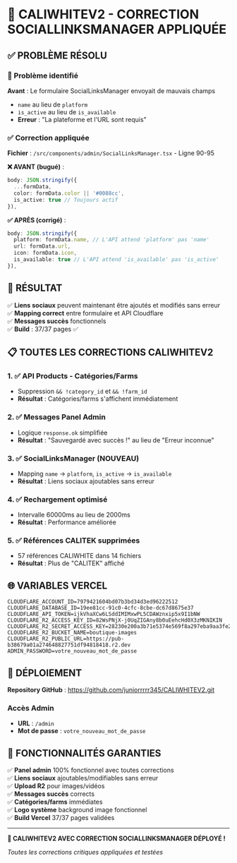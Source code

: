 # 🔧 CALIWHITEV2 - CORRECTION SOCIALLINKSMANAGER APPLIQUÉE

## ✅ PROBLÈME RÉSOLU

### 🐛 Problème identifié
**Avant** : Le formulaire SocialLinksManager envoyait de mauvais champs
- `name` au lieu de `platform`
- `is_active` au lieu de `is_available`
- **Erreur** : "La plateforme et l'URL sont requis"

### ✅ Correction appliquée
**Fichier** : `/src/components/admin/SocialLinksManager.tsx` - Ligne 90-95

**❌ AVANT (bugué)** :
```typescript
body: JSON.stringify({
  ...formData,
  color: formData.color || '#0088cc',
  is_active: true // Toujours actif
}),
```

**✅ APRÈS (corrigé)** :
```typescript
body: JSON.stringify({
  platform: formData.name, // L'API attend 'platform' pas 'name'
  url: formData.url,
  icon: formData.icon,
  is_available: true // L'API attend 'is_available' pas 'is_active'
}),
```

## 🎯 RÉSULTAT

✅ **Liens sociaux** peuvent maintenant être ajoutés et modifiés sans erreur  
✅ **Mapping correct** entre formulaire et API Cloudflare  
✅ **Messages succès** fonctionnels  
✅ **Build** : 37/37 pages ✅  

## 📋 TOUTES LES CORRECTIONS CALIWHITEV2

### 1. ✅ API Products - Catégories/Farms
- Suppression `&& !category_id` et `&& !farm_id`
- **Résultat** : Catégories/farms s'affichent immédiatement

### 2. ✅ Messages Panel Admin
- Logique `response.ok` simplifiée
- **Résultat** : "Sauvegardé avec succès !" au lieu de "Erreur inconnue"

### 3. ✅ SocialLinksManager (NOUVEAU)
- Mapping `name` → `platform`, `is_active` → `is_available`
- **Résultat** : Liens sociaux ajoutables sans erreur

### 4. ✅ Rechargement optimisé
- Intervalle 60000ms au lieu de 2000ms
- **Résultat** : Performance améliorée

### 5. ✅ Références CALITEK supprimées
- 57 références CALIWHITE dans 14 fichiers
- **Résultat** : Plus de "CALITEK" affiché

## 🌐 VARIABLES VERCEL

```env
CLOUDFLARE_ACCOUNT_ID=7979421604bd07b3bd34d3ed96222512
CLOUDFLARE_DATABASE_ID=19ee81cc-91c0-4cfc-8cbe-dc67d8675e37
CLOUDFLARE_API_TOKEN=ijkVhaXCw6LSddIMIMxwPL5CDAWznxip5x9I1bNW
CLOUDFLARE_R2_ACCESS_KEY_ID=82WsPNjX-j0UqZIGAny8b0uEehcHd0X3zMKNIKIN
CLOUDFLARE_R2_SECRET_ACCESS_KEY=28230e200a3b71e5374e569f8a297eba9aa3fe2e1097fdf26e5d9e340ded709d
CLOUDFLARE_R2_BUCKET_NAME=boutique-images
CLOUDFLARE_R2_PUBLIC_URL=https://pub-b38679a01a274648827751df94818418.r2.dev
ADMIN_PASSWORD=votre_nouveau_mot_de_passe
```

## 🚀 DÉPLOIEMENT

**Repository GitHub** : https://github.com/juniorrrrr345/CALIWHITEV2.git

### Accès Admin
- **URL** : `/admin`
- **Mot de passe** : `votre_nouveau_mot_de_passe`

## 🎯 FONCTIONNALITÉS GARANTIES

✅ **Panel admin** 100% fonctionnel avec toutes corrections  
✅ **Liens sociaux** ajoutables/modifiables sans erreur  
✅ **Upload R2** pour images/vidéos  
✅ **Messages succès** corrects  
✅ **Catégories/farms** immédiates  
✅ **Logo système** background image fonctionnel  
✅ **Build Vercel** 37/37 pages validées  

---

**🎉 CALIWHITEV2 AVEC CORRECTION SOCIALLINKSMANAGER DÉPLOYÉ !**

*Toutes les corrections critiques appliquées et testées*
